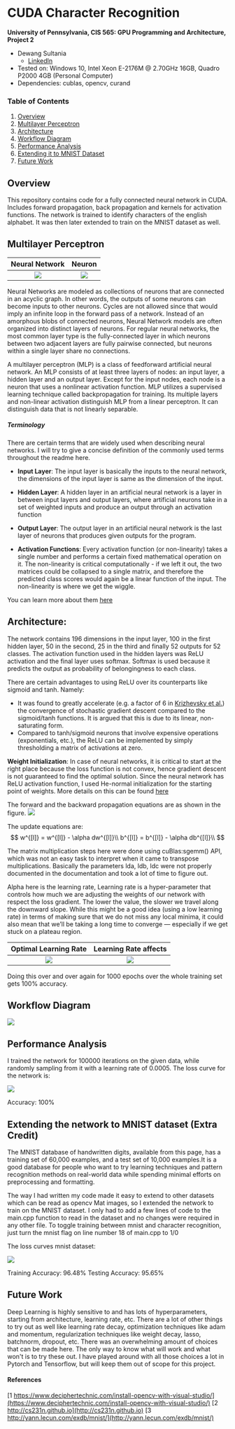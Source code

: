 CUDA Character Recognition
======================

**University of Pennsylvania, CIS 565: GPU Programming and Architecture, Project 2**

* Dewang Sultania
  * [LinkedIn](https://www.linkedin.com/in/dewang-sultania/)
* Tested on: Windows 10, Intel Xeon E-2176M @ 2.70GHz 16GB, Quadro P2000 4GB (Personal Computer)
* Dependencies: cublas, opencv, curand

### Table of Contents
1. [Overview](#overview)
2.   [Multilayer Perceptron](#mlp)
3.   [Architecture](#architecture)
4.   [Workflow Diagram](#workflow)
5.   [Performance Analysis](#performance)
6.   [Extending it to MNIST Dataset](#mnist)
7.   [Future Work](#future)

<a name = "overview"/>

## Overview

This repository contains code for a fully connected neural network in CUDA. Includes forward propagation, back propagation and kernels for activation functions. The network is trained to identify characters of the english alphabet. It was then later extended to train on the MNIST dataset as well.

<a name = "mlp"/>

## Multilayer Perceptron

Neural Network             |  Neuron
:-------------------------:|:-------------------------:
![](img/neural_network.JPG) | ![](img/neuron.JPG)


Neural Networks are modeled as collections of neurons that are connected in an acyclic graph. In other words, the outputs of some neurons can become inputs to other neurons. Cycles are not allowed since that would imply an infinite loop in the forward pass of a network. Instead of an amorphous blobs of connected neurons, Neural Network models are often organized into distinct layers of neurons. For regular neural networks, the most common layer type is the fully-connected layer in which neurons between two adjacent layers are fully pairwise connected, but neurons within a single layer share no connections.

A multilayer perceptron (MLP) is a class of feedforward artificial neural network. An MLP consists of at least three layers of nodes: an input layer, a hidden layer and an output layer. Except for the input nodes, each node is a neuron that uses a nonlinear activation function. MLP utilizes a supervised learning technique called backpropagation for training. Its multiple layers and non-linear activation distinguish MLP from a linear perceptron. It can distinguish data that is not linearly separable.

##### Terminology

There are certain terms that are widely used when describing neural networks. I will try to give a concise definition of the commonly used terms throughout the readme here.

- **Input Layer**:  The input layer is basically the inputs to the neural network, the dimensions of the input layer is same as the dimension of the input.

- **Hidden Layer**: A hidden layer in an artificial neural network is a layer in between input layers and output layers, where artificial neurons take in a set of weighted inputs and produce an output through an activation function

- **Output Layer**:  The output layer in an artificial neural network is the last layer of neurons that produces given outputs for the program.

- **Activation Functions**:  Every activation function (or non-linearity) takes a single number and performs a certain fixed mathematical operation on it. The non-linearity is critical computationally - if we left it out, the two matrices could be collapsed to a single matrix, and therefore the predicted class scores would again be a linear function of the input. The non-linearity is where we get the wiggle.

You can learn more about them [here](http://cs231n.github.io)

<a name = "architecture"/>

## Architecture:

The network contains 196 dimensions in the input layer, 100 in the first hidden layer, 50 in the second, 25 in the third and finally 52 outputs for 52 classes. The activation function used in the hidden layers was ReLU activation and the final layer uses softmax. Softmax is used because it predicts the output as probability of belongingness to each class.

There are certain advantages to using ReLU over its counterparts like sigmoid and tanh. Namely:

- It was found to greatly accelerate (e.g. a factor of 6 in [Krizhevsky et al.](http://www.cs.toronto.edu/~fritz/absps/imagenet.pdf)) the convergence of stochastic gradient descent compared to the sigmoid/tanh functions. It is argued that this is due to its linear, non-saturating form.
- Compared to tanh/sigmoid neurons that involve expensive operations (exponentials, etc.), the ReLU can be implemented by simply thresholding a matrix of activations at zero.

**Weight Initialization**: In case of neural networks, it is critical to start at the right place because the loss function is not convex, hence gradient descent is not guaranteed to find the optimal solution. Since the neural network has ReLU activation function, I used He-normal initialization for the starting point of weights. More details on this can be found [here](https://medium.com/@prateekvishnu/xavier-and-he-normal-he-et-al-initialization-8e3d7a087528)

The forward and the backward propagation equations are as shown in the figure.
 ![](img/for_back.JPG)

The update equations are:
$$
w^{[l]} = w^{[l]} - \alpha dw^{[l]}\\
b^{[l]} = b^{[l]} - \alpha db^{[l]}\\
$$

The matrix multiplication steps here were done using cuBlas:sgemm() API, which was not an easy task to interpret when it came to transpose multiplications. Basically the parameters lda, ldb, ldc were not properly documented in the documentation and took a lot of time to figure out.

Alpha here is the learning rate, Learning rate is a hyper-parameter that controls how much we are adjusting the weights of our network with respect the loss gradient. The lower the value, the slower we travel along the downward slope. While this might be a good idea (using a low learning rate) in terms of making sure that we do not miss any local minima, it could also mean that we’ll be taking a long time to converge — especially if we get stuck on a plateau region.


Optimal Learning Rate             |  Learning Rate affects
:-------------------------:|:-------------------------:
![](img/learning_rate.png) | ![](img/lr.png)

Doing this over and over again for 1000 epochs over the whole training set gets 100% accuracy.

<a name = "workflow"/>

## Workflow Diagram

![](img/workflow.png)

<a name = "performance"/>

## Performance Analysis

I trained the network for 100000 iterations on the given data, while randomly sampling from it with a learning rate of 0.0005. The loss curve for the network is:

![](img/loss_charac.png)

Accuracy:  100%

<a name = "mnist"/>

##  Extending the network to MNIST dataset (Extra Credit)

The MNIST database of handwritten digits, available from this page, has a training set of 60,000 examples, and a test set of 10,000 examples.It is a good database for people who want to try learning techniques and pattern recognition methods on real-world data while spending minimal efforts on preprocessing and formatting. 

The way I had written my code made it easy to extend to other datasets which can be read as opencv Mat images, so I extended the network to train on the MNIST dataset. I only had to add a few lines of code to the main.cpp function to read in the dataset and no changes were required in any other file. To toggle training between mnist and character recognition, just turn the mnist flag on line number 18 of main.cpp to 1/0

The loss curves mnist dataset:

![](img/loss_mnist.png)


Training Accuracy: 96.48%
Testing Accuracy: 95.65%

<a name = "future"/>

## Future Work

Deep Learning is highly sensitive to and has lots of hyperparameters, starting from architecture, learning rate, etc. There are a lot of other things to try out as well like learning rate decay, optimization techniques like adam and momentum, regularization techniques like weight decay, lasso, batchnorm, dropout, etc. There was an overwhelming amount of choices that can be made here. The only way to know what will work and what won't is to try these out. I have played around with all those choices a lot in Pytorch and Tensorflow, but will keep them out of scope for this project.

#### References
[1 https://www.deciphertechnic.com/install-opencv-with-visual-studio/](https://www.deciphertechnic.com/install-opencv-with-visual-studio/)
[2 http://cs231n.github.io](http://cs231n.github.io)
[3 http://yann.lecun.com/exdb/mnist/](http://yann.lecun.com/exdb/mnist/)

